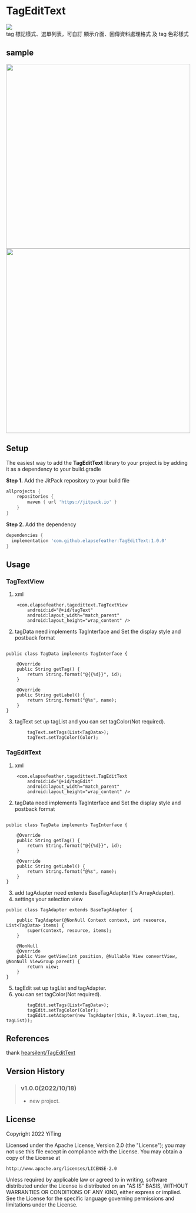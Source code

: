 # TagEditText

[![](https://jitpack.io/v/elapsefeather/TagEditText.svg)](https://jitpack.io/#elapsefeather/TagEditText)   
tag 標記樣式、選單列表，可自訂 顯示介面、回傳資料處理格式 及 tag 色彩樣式

## sample

<img src="https://github.com/elapsefeather/TagEditText/blob/b0240c3949324cec3c65fac92afbaecfff11d74a/screenshots/TagEditText.gif" height="500">   <img src="https://github.com/elapsefeather/TagEditText/blob/4d370b92828f098940a622e5cbb7cc802ae0e808/screenshots/TagEditText3.gif" height="500">

## Setup

The easiest way to add the **TagEditText** library to your project is by adding it as a dependency
to your build.gradle

**Step 1.** Add the JitPack repository to your build file

```gradle
allprojects {
    repositories {
        maven { url 'https://jitpack.io' }
    }
}
```

**Step 2.** Add the dependency

```gradle
dependencies {
  implementation 'com.github.elapsefeather:TagEditText:1.0.0'
}
```

## Usage

### TagTextView

1. xml

```
    <com.elapsefeather.tagedittext.TagTextView
        android:id="@+id/tagText"
        android:layout_width="match_parent"
        android:layout_height="wrap_content" />
```

2. tagData need implements TagInterface and Set the display style and postback format

```

public class TagData implements TagInterface {

    @Override
    public String getTag() {
        return String.format("@{{%d}}", id);
    }

    @Override
    public String getLabel() {
        return String.format("@%s", name);
    }
}

```

3. tagText set up tagList and you can set tagColor(Not required).

```
        tagText.setTags(List<TagData>);
        tagText.setTagColor(Color);
```

### TagEditText

1. xml

```
    <com.elapsefeather.tagedittext.TagEditText
        android:id="@+id/tagEdit"
        android:layout_width="match_parent"
        android:layout_height="wrap_content" />
```

2. tagData need implements TagInterface and Set the display style and postback format

```

public class TagData implements TagInterface {

    @Override
    public String getTag() {
        return String.format("@{{%d}}", id);
    }

    @Override
    public String getLabel() {
        return String.format("@%s", name);
    }
}

```

3. add tagAdapter need extends BaseTagAdapter(It's ArrayAdapter).
4. settings your selection view

```
public class TagAdapter extends BaseTagAdapter {

    public TagAdapter(@NonNull Context context, int resource, List<TagData> items) {
        super(context, resource, items);
    }

    @NonNull
    @Override
    public View getView(int position, @Nullable View convertView, @NonNull ViewGroup parent) {
        return view;
    }
}
```

5. tagEdit set up tagList and tagAdapter.
6. you can set tagColor(Not required).

```
        tagEdit.setTags(List<TagData>);
        tagEdit.setTagColor(Color);
        tagEdit.setAdapter(new TagAdapter(this, R.layout.item_tag, tagList));
```

## References

thank <a href="https://github.com/hearsilent/TagEditText">hearsilent/TagEditText</a>

## Version History

> ### v1.0.0(2022/10/18)
> - new project.

## License

Copyright 2022 YiTing

Licensed under the Apache License, Version 2.0 (the "License");
you may not use this file except in compliance with the License.
You may obtain a copy of the License at

    http://www.apache.org/licenses/LICENSE-2.0

Unless required by applicable law or agreed to in writing, software
distributed under the License is distributed on an "AS IS" BASIS,
WITHOUT WARRANTIES OR CONDITIONS OF ANY KIND, either express or implied.
See the License for the specific language governing permissions and
limitations under the License.
